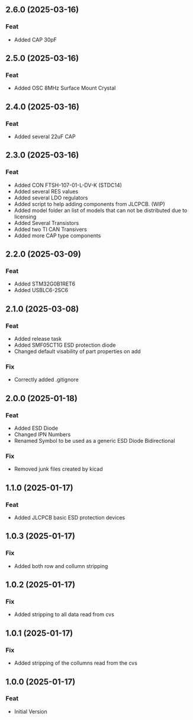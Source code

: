 ## 2.6.0 (2025-03-16)

### Feat

- Added CAP 30pF

## 2.5.0 (2025-03-16)

### Feat

- Added OSC 8MHz Surface Mount Crystal

## 2.4.0 (2025-03-16)

### Feat

- Added several 22uF CAP

## 2.3.0 (2025-03-16)

### Feat

- Added CON FTSH-107-01-L-DV-K (STDC14)
- Added several RES values
- Added several LDO regulators
- Added script to help adding components from JLCPCB. (WIP)
- Added model folder an list of models that can not be distributed due to licensing
- Added Several Transistors
- Added two TI CAN Transivers
- Added more CAP type components

## 2.2.0 (2025-03-09)

### Feat

- Added STM32G0B1RET6
- Added USBLC6-2SC6

## 2.1.0 (2025-03-08)

### Feat

- Added release task
- Added SMF05CT1G ESD protection diode
- Changed default visability of part properties on add

### Fix

- Correctly added .gitignore

## 2.0.0 (2025-01-18)

### Feat

- Added ESD Diode
- Changed IPN Numbers
- Renamed Symbol to be used as a generic ESD Diode Bidirectional

### Fix

- Removed junk files created by kicad

## 1.1.0 (2025-01-17)

### Feat

- Added JLCPCB basic ESD protection devices

## 1.0.3 (2025-01-17)

### Fix

- Added  both row and collumn stripping

## 1.0.2 (2025-01-17)

### Fix

- Added stripping to all data read from cvs

## 1.0.1 (2025-01-17)

### Fix

- Added stripping of the collumns read from the cvs

## 1.0.0 (2025-01-17)

### Feat

- Initial Version
